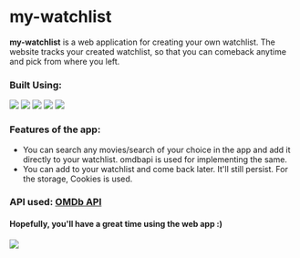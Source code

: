 # my-watchlist
<b>my-watchlist</b> is a web application for creating your own watchlist. The website tracks your created watchlist, so that you can comeback anytime and pick from where you left.

### Built Using:
<p> 
  <img src="https://img.shields.io/badge/-ReactJs-61DAFB?logo=react&logoColor=white&style=flat">
  <img src="https://img.shields.io/badge/TypeScript-007ACC?&logo=typescript&logoColor=white">
  <img src="https://img.shields.io/badge/-HTML5-E34F26?logo=HTML5&logoColor=white&style=flat">
  <img src="https://img.shields.io/badge/-CSS-1572B6?logo=Css3&logoColor=white&style=flat">
  <img src="https://img.shields.io/badge/-npm-CB3837?logo=npm&logoColor=white&style=flat"> 
</p>

### Features of the app:
<ul>
    <li>You can search any movies/search of your choice in the app and add it directly to your watchlist. omdbapi is used for implementing the same.</li>
    <li>You can add to your watchlist and come back later. It'll still persist. For the storage, Cookies is used.</li>
</ul>

### API used: <a href="http://www.omdbapi.com/">OMDb API</a>

#### Hopefully, you'll have a great time using the web app :)

<img src="https://github.com/ashishpoudel995/my-watchlist/blob/master/src/images/chillin.gif"/> 
